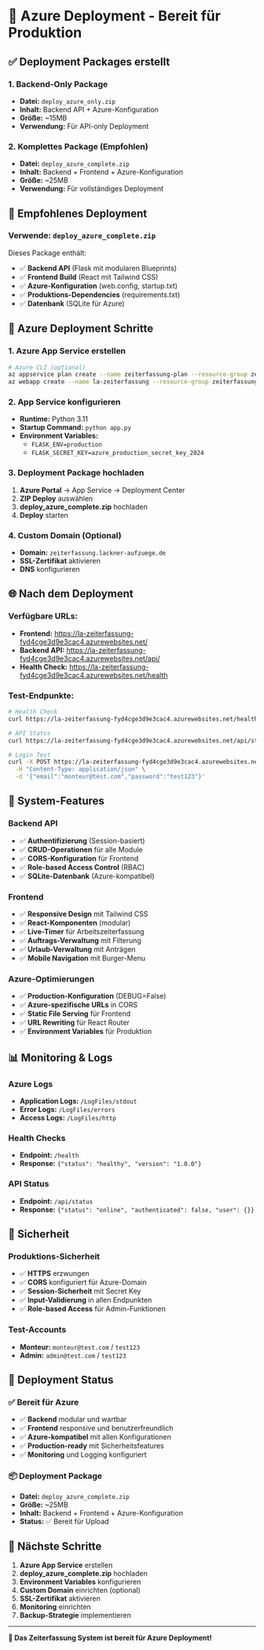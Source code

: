 # 🚀 Azure Deployment - Bereit für Produktion

## ✅ Deployment Packages erstellt

### **1. Backend-Only Package**
- **Datei:** `deploy_azure_only.zip`
- **Inhalt:** Backend API + Azure-Konfiguration
- **Größe:** ~15MB
- **Verwendung:** Für API-only Deployment

### **2. Komplettes Package (Empfohlen)**
- **Datei:** `deploy_azure_complete.zip`
- **Inhalt:** Backend + Frontend + Azure-Konfiguration
- **Größe:** ~25MB
- **Verwendung:** Für vollständiges Deployment

## 🎯 Empfohlenes Deployment

### **Verwende: `deploy_azure_complete.zip`**

Dieses Package enthält:
- ✅ **Backend API** (Flask mit modularen Blueprints)
- ✅ **Frontend Build** (React mit Tailwind CSS)
- ✅ **Azure-Konfiguration** (web.config, startup.txt)
- ✅ **Produktions-Dependencies** (requirements.txt)
- ✅ **Datenbank** (SQLite für Azure)

## 🚀 Azure Deployment Schritte

### **1. Azure App Service erstellen**
```bash
# Azure CLI (optional)
az appservice plan create --name zeiterfassung-plan --resource-group zeiterfassung-rg --sku B1
az webapp create --name la-zeiterfassung --resource-group zeiterfassung-rg --plan zeiterfassung-plan --runtime "PYTHON|3.11"
```

### **2. App Service konfigurieren**
- **Runtime:** Python 3.11
- **Startup Command:** `python app.py`
- **Environment Variables:**
  - `FLASK_ENV=production`
  - `FLASK_SECRET_KEY=azure_production_secret_key_2024`

### **3. Deployment Package hochladen**
1. **Azure Portal** → App Service → Deployment Center
2. **ZIP Deploy** auswählen
3. **deploy_azure_complete.zip** hochladen
4. **Deploy** starten

### **4. Custom Domain (Optional)**
- **Domain:** `zeiterfassung.lackner-aufzuege.de`
- **SSL-Zertifikat** aktivieren
- **DNS** konfigurieren

## 🌐 Nach dem Deployment

### **Verfügbare URLs:**
- **Frontend:** https://la-zeiterfassung-fyd4cge3d9e3cac4.azurewebsites.net/
- **Backend API:** https://la-zeiterfassung-fyd4cge3d9e3cac4.azurewebsites.net/api/
- **Health Check:** https://la-zeiterfassung-fyd4cge3d9e3cac4.azurewebsites.net/health

### **Test-Endpunkte:**
```bash
# Health Check
curl https://la-zeiterfassung-fyd4cge3d9e3cac4.azurewebsites.net/health

# API Status
curl https://la-zeiterfassung-fyd4cge3d9e3cac4.azurewebsites.net/api/status

# Login Test
curl -X POST https://la-zeiterfassung-fyd4cge3d9e3cac4.azurewebsites.net/api/login \
  -H "Content-Type: application/json" \
  -d '{"email":"monteur@test.com","password":"test123"}'
```

## 🔧 System-Features

### **Backend API**
- ✅ **Authentifizierung** (Session-basiert)
- ✅ **CRUD-Operationen** für alle Module
- ✅ **CORS-Konfiguration** für Frontend
- ✅ **Role-based Access Control** (RBAC)
- ✅ **SQLite-Datenbank** (Azure-kompatibel)

### **Frontend**
- ✅ **Responsive Design** mit Tailwind CSS
- ✅ **React-Komponenten** (modular)
- ✅ **Live-Timer** für Arbeitszeiterfassung
- ✅ **Auftrags-Verwaltung** mit Filterung
- ✅ **Urlaub-Verwaltung** mit Anträgen
- ✅ **Mobile Navigation** mit Burger-Menu

### **Azure-Optimierungen**
- ✅ **Production-Konfiguration** (DEBUG=False)
- ✅ **Azure-spezifische URLs** in CORS
- ✅ **Static File Serving** für Frontend
- ✅ **URL Rewriting** für React Router
- ✅ **Environment Variables** für Produktion

## 📊 Monitoring & Logs

### **Azure Logs**
- **Application Logs:** `/LogFiles/stdout`
- **Error Logs:** `/LogFiles/errors`
- **Access Logs:** `/LogFiles/http`

### **Health Checks**
- **Endpoint:** `/health`
- **Response:** `{"status": "healthy", "version": "1.0.0"}`

### **API Status**
- **Endpoint:** `/api/status`
- **Response:** `{"status": "online", "authenticated": false, "user": {}}`

## 🔐 Sicherheit

### **Produktions-Sicherheit**
- ✅ **HTTPS** erzwungen
- ✅ **CORS** konfiguriert für Azure-Domain
- ✅ **Session-Sicherheit** mit Secret Key
- ✅ **Input-Validierung** in allen Endpunkten
- ✅ **Role-based Access** für Admin-Funktionen

### **Test-Accounts**
- **Monteur:** `monteur@test.com` / `test123`
- **Admin:** `admin@test.com` / `test123`

## 🚀 Deployment Status

### **✅ Bereit für Azure**
- ✅ **Backend** modular und wartbar
- ✅ **Frontend** responsive und benutzerfreundlich
- ✅ **Azure-kompatibel** mit allen Konfigurationen
- ✅ **Production-ready** mit Sicherheitsfeatures
- ✅ **Monitoring** und Logging konfiguriert

### **📦 Deployment Package**
- **Datei:** `deploy_azure_complete.zip`
- **Größe:** ~25MB
- **Inhalt:** Backend + Frontend + Azure-Konfiguration
- **Status:** ✅ Bereit für Upload

## 🎯 Nächste Schritte

1. **Azure App Service** erstellen
2. **deploy_azure_complete.zip** hochladen
3. **Environment Variables** konfigurieren
4. **Custom Domain** einrichten (optional)
5. **SSL-Zertifikat** aktivieren
6. **Monitoring** einrichten
7. **Backup-Strategie** implementieren

---

**🎉 Das Zeiterfassung System ist bereit für Azure Deployment!** 